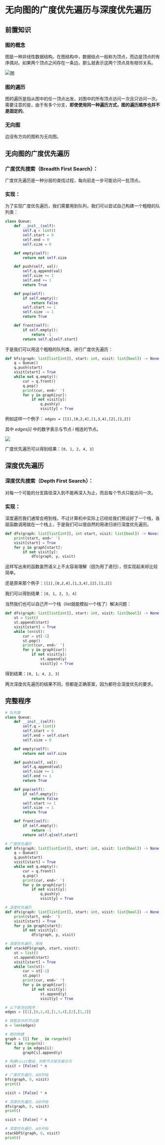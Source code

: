 无向图的广度优先遍历与深度优先遍历
===========================

## 前置知识

### 图的概念

图是一种非线性数据结构。在图结构中，数据结点一般称为顶点，而边是顶点的有序偶对。如果两个顶点之间存在一条边，那么就表示这两个顶点具有相邻关系。

![图](https://assets.leetcode.com/uploads/2020/09/28/all_1.jpg)

### 图的遍历

图的遍历是指从图中的任一顶点出发，对图中的所有顶点访问一次且只访问一次。需要注意的是，由于有多个分支，**即使使用同一种遍历方式，图的遍历顺序也并不是固定的**。

### 无向图

边没有方向的图称为无向图。

## 无向图的广度优先遍历

### 广度优先搜索（Breadth First Search）：

广度优先遍历是一种分层的查找过程，每向前走一步可能访问一批顶点。

### 实现：

为了实现广度优先遍历，我们需要用到队列，我们可以尝试自己构建一个粗糙的队列类：

```Python
class Queue:
    def __init__(self):
        self.q = list()
        self.start = 0
        self.end = 0
        self.size = 0

    def empty(self):
        return not self.size

    def push(self, val):
        self.q.append(val)
        self.size += 1
        self.end += 1
        return True

    def pop(self):
        if self.empty():
            return False
        self.start += 1
        self.size -= 1
        return True

    def front(self):
        if self.empty():
            return -1
        return self.q[self.start]
```

于是我们可以用这个粗糙的队列类，进行广度优先遍历：

```Python
def bfs(graph: list[list[int]], start: int, visit: list[bool]) -> None:
    q = Queue()
    q.push(start)
    visit[start] = True
    while not q.empty():
        cur = q.front()
        q.pop()
        print(cur, end=' ')
        for y in graph[cur]:
            if not visit[y]:
                q.push(y)
                visit[y] = True
```

例如这样一个例子： `edges = [[1],[0,2,4],[1,3,4],[2],[1,2]]`

其中 *edges[i]* 中的数字表示与节点 *i* 相连的节点。

![](https://assets.leetcode.com/uploads/2021/05/12/shortest2-graph.jpg)

广度优先遍历可以得到结果：`[0, 1, 2, 4, 3]`

## 深度优先遍历

### 深度优先搜索（Depth First Search）：

对每一个可能的分支路径深入到不能再深入为止，而且每个节点只能访问一次。

### 实现：

深度遍历我们通常会用到栈，不过计算机中实际上已经给我们预设好了一个栈，各层函数调用就在一个栈上，于是我们可以很自然的用递归进行深度优先遍历。

```Python
def dfs(graph: list[list[int]], int start, visit: list[bool]) -> None:
    print(start, end=' ')
    visit[start] = True
    for y in graph[start]:
        if not visit[y]:
            dfs(graph, y, visit)
```

这样写出来的函数虽然语义上不太容易理解（因为用了递归），但实现起来却比较简单。

还是原来那个例子：`[[1],[0,2,4],[1,3,4],[2],[1,2]]`

我们可以得到结果：`[0, 1, 2, 3, 4]`

当然我们也可以自己开一个栈（list就能模拟一个栈了）解决问题：
```Python
def dfs(graph: list[list[int]], start: int, visit: list[bool]) -> None:
    st = list()
    st.append(start)
    visit[start] = True
    while len(st):
        cur = st[-1]
        st.pop()
        print(cur, end=' ')
        for y in graph[cur]:
            if not visit[y]:
                st.append(y)
                visit[y] = True
```

得到结果：`[0, 1, 4, 2, 3]`

两次深度优先遍历的结果不同，但都是正确答案，因为都符合深度优先的要求。

## 完整程序

```Python
# 队列类
class Queue:
    def __init__(self):
        self.q = list()
        self.start = 0
        self.end = self.start
        self.size = 0

    def empty(self):
        return not self.size

    def push(self, val):
        self.q.append(val)
        self.size += 1
        self.end += 1
        return True

    def pop(self):
        if self.empty():
            return False
        self.start += 1
        self.size -= 1
        return True

    def front(self):
        if self.empty():
            return -1
        return self.q[self.start]

# 广度优先遍历
def bfs(graph: list[list[int]], start: int, visit: list[bool]) -> None:
    q = Queue()
    q.push(start)
    visit[start] = True
    while not q.empty():
        cur = q.front()
        q.pop()
        print(cur, end=' ')
        for y in graph[cur]:
            if not visit[y]:
                q.push(y)
                visit[y] = True

# 深度优先遍历
def dfs(graph: list[list[int]], start: int, visit: list[bool]) -> None:
    print(start, end=' ')
    visit[start] = True
    for y in graph[start]:
        if not visit[y]:
            dfs(graph, y, visit)

# 深度优先遍历，用栈
def stackDFS(graph, start, visit):
    st = list()
    st.append(start)
    visit[start] = True
    while len(st):
        cur = st[-1]
        st.pop()
        print(cur, end=' ')
        for y in graph[cur]:
            if not visit[y]:
                st.append(y)
                visit[y] = True

# 以下是测试程序：
edges = [[1],[0,2,4],[1,3,4],[2],[1,2]]

# 获取总共的节点数
n = len(edges)

# 图的构建
graph = [[] for _ in range(n)]
for i in range(n):
    for y in edges[i]:
        graph[i].append(y)

# 构建visit数组，判断节点是否被访问
visit = [False] * n

# 广度优先遍历，从0开始
bfs(graph, 0, visit)
print()

visit = [False] * n

# 深度优先遍历。从0开始
dfs(graph, 0, visit)
print()

visit = [False] * n

# 深度优先遍历，从0开始
stackDFS(graph, 0, visit)
print()

```
